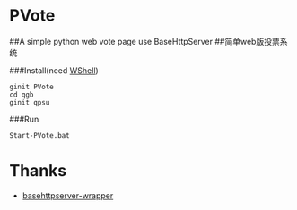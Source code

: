 # PVote
##A simple python web vote page use BaseHttpServer 
##简单web版投票系统

###Install(need [WShell](https://github.com/QGB/Wshell))
```
ginit PVote
cd qgb
ginit qpsu
```
###Run
```
Start-PVote.bat
```

Thanks
=========
* [basehttpserver-wrapper](https://github.com/c4software/basehttpserver-wrapper)

